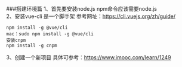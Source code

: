 ###搭建环境篇
1、首先要安装node.js  npm命令应该需要node.js  
2、安装vue-cli 是一个脚手架 参考网址：https://cli.vuejs.org/zh/guide/  
```
npm install -g @vue/cli
mac：sudo npm install -g @vue/cli
安装cnpm
npm install -g cnpm
```
3、创建一个新项目 具体可参考：https://www.imooc.com/learn/1249
